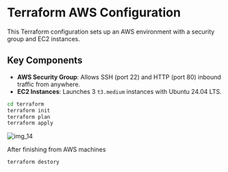 # Terraform AWS Configuration

This Terraform configuration sets up an AWS environment with a security group and EC2 instances.

## Key Components

- **AWS Security Group**: Allows SSH (port 22) and HTTP (port 80) inbound traffic from anywhere.
- **EC2 Instances**: Launches 3 `t3.medium` instances with Ubuntu 24.04 LTS.

```bash
cd terraform
terraform init
terraform plan
terraform apply
```
![img_14](https://github.com/user-attachments/assets/6d390fb5-985b-4c91-ad3d-f0621a0b7620)

After finishing from AWS machines
```bash
terraform destory
```
